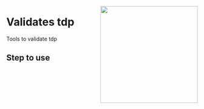 <a href="https://www.islas.org.mx"><img src="https://www.islas.org.mx/img/logo.svg" align="right" width="256" /></a>

# Validates tdp
Tools to validate tdp

## Step to use

